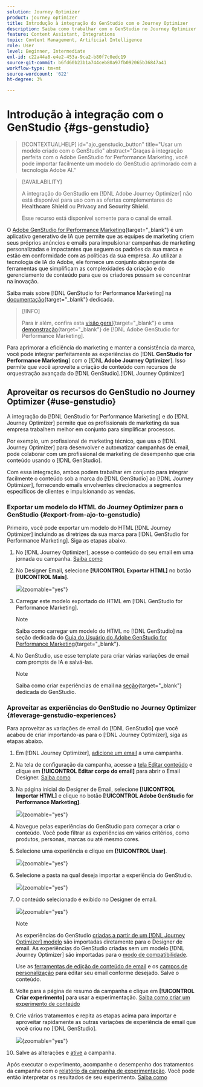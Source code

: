 ```yaml
---
solution: Journey Optimizer
product: journey optimizer
title: Introdução à integração do GenStudio com o Journey Optimizer
description: Saiba como trabalhar com o GenStudio no Journey Optimizer
feature: Content Assistant, Integrations
topic: Content Management, Artificial Intelligence
role: User
level: Beginner, Intermediate
exl-id: c22a44a8-e4e2-453a-9ca2-b80f7c0edc19
source-git-commit: b6fd60b23b1a744ceb80a97fb092065b36847a41
workflow-type: tm+mt
source-wordcount: '622'
ht-degree: 3%

---
```


# Introdução à integração com o GenStudio {#gs-genstudio}

>[!CONTEXTUALHELP]
>id="ajo_genstudio_button"
>title="Usar um modelo criado com o GenStudio"
>abstract="Graças à integração perfeita com o Adobe GenStudio for Performance Marketing, você pode importar facilmente um modelo do GenStudio aprimorado com a tecnologia Adobe AI."

>[!AVAILABILITY]
>
>A integração do GenStudio em [!DNL Adobe Journey Optimizer] não está disponível para uso com as ofertas complementares do **Healthcare Shield** ou **Privacy and Security Shield**.
>
>Esse recurso está disponível somente para o canal de email.

O [Adobe GenStudio for Performance Marketing](https://business.adobe.com/products/genstudio-for-performance-marketing.html){target="_blank"} é um aplicativo generativo de IA que permite que as equipes de marketing criem seus próprios anúncios e emails para impulsionar campanhas de marketing personalizadas e impactantes que seguem os padrões da sua marca e estão em conformidade com as políticas da sua empresa. Ao utilizar a tecnologia de IA do Adobe, ele fornece um conjunto abrangente de ferramentas que simplificam as complexidades da criação e do gerenciamento de conteúdo para que os criadores possam se concentrar na inovação.

Saiba mais sobre [!DNL GenStudio for Performance Marketing] na [documentação](https://experienceleague.adobe.com/pt-br/docs/genstudio-for-performance-marketing/user-guide/home){target="_blank"} dedicada.

>[!INFO]
>
>Para ir além, confira esta [visão geral](https://business.adobe.com/products/genstudio-for-performance-marketing.html#watch-overview){target="_blank"} e uma [demonstração](https://business.adobe.com/products/genstudio-for-performance-marketing.html#demo){target="_blank"} de [!DNL Adobe GenStudio for Performance Marketing].

<!--To access the GenStudio integration in [!DNL Adobe Journey Optimizer] feature, users need to be granted the **xxx** permission. [Learn more](../administration/permissions.md)

>[!IMPORTANT]
>
>* Before starting using this capability, read out related [Guardrails and Limitations](#generative-guardrails).-->

Para aprimorar a eficiência do marketing e manter a consistência da marca, você pode integrar perfeitamente as experiências do [!DNL **GenStudio for Performance Marketing**] com o [!DNL **Adobe Journey Optimizer**]. Isso permite que você aproveite a criação de conteúdo com recursos de orquestração avançada do [!DNL GenStudio].[!DNL Journey Optimizer]

<!--![](../rn/assets/do-not-localize/genstudio.gif)-->

<!--Guardrails and limitations {#genstudio-guardrails}

General guidelines for using the GenStudio integration in [!DNL Adobe Journey Optimizer] for email generation are listed below:

See if guidelines/limitations such as the ones listed [here](gs-generative.md#generative-guardrails) for the AI Assistant can apply.

The following limitations apply to GenStudio integration in [!DNL Adobe Journey Optimizer]:-->

## Aproveitar os recursos do GenStudio no Journey Optimizer {#use-genstudio}

A integração do [!DNL GenStudio for Performance Marketing] e do [!DNL Journey Optimizer] permite que os profissionais de marketing da sua empresa trabalhem melhor em conjunto para simplificar processos.

Por exemplo, um profissional de marketing técnico, que usa o [!DNL Journey Optimizer] para desenvolver e automatizar campanhas de email, pode colaborar com um profissional de marketing de desempenho que cria conteúdo usando o [!DNL GenStudio].

Com essa integração, ambos podem trabalhar em conjunto para integrar facilmente o conteúdo sob a marca do [!DNL GenStudio] ao [!DNL Journey Optimizer], fornecendo emails envolventes direcionados a segmentos específicos de clientes e impulsionando as vendas.

### Exportar um modelo do HTML do Journey Optimizer para o GenStudio {#export-from-ajo-to-genstudio}

Primeiro, você pode exportar um modelo do HTML [!DNL Journey Optimizer] incluindo as diretrizes da sua marca para [!DNL GenStudio for Performance Marketing]. Siga as etapas abaixo.

1. No [!DNL Journey Optimizer], acesse o conteúdo do seu email em uma jornada ou campanha. [Saiba como](../email/get-started-email-design.md#key-steps)

1. No Designer Email, selecione **[!UICONTROL Exportar HTML]** no botão **[!UICONTROL Mais]**.

   ![](assets/genstudio-export-template.png){zoomable="yes"}

1. Carregar este modelo exportado do HTML em [!DNL GenStudio for Performance Marketing]. <!--Make sure you detect the fields that the generative AI uses to insert content in order to create an actionable template.-->

   >[!NOTE]
   >
   >Saiba como carregar um modelo do HTML no [!DNL GenStudio] na seção dedicada do [Guia do Usuário do Adobe GenStudio for Performance Marketing](https://experienceleague.adobe.com/en/docs/genstudio-for-performance-marketing/user-guide/content/templates/use-templates#templates-from-ajo-and-marketo){target="_blank"}.

1. No GenStudio, use esse template para criar várias variações de email com prompts de IA e salvá-las.

   >[!NOTE]
   >
   >Saiba como criar experiências de email na [seção](https://experienceleague.adobe.com/en/docs/genstudio-for-performance-marketing/user-guide/create/create-email-experience){target="_blank"} dedicada do GenStudio.

### Aproveitar as experiências do GenStudio no Journey Optimizer {#leverage-genstudio-experiences}

Para aproveitar as variações de email do [!DNL GenStudio] que você acabou de criar importando-as para o [!DNL Journey Optimizer], siga as etapas abaixo.

1. Em [!DNL Journey Optimizer], [adicione um email](../email/create-email.md) a uma campanha.

1. Na tela de configuração da campanha, acesse a [tela Editar conteúdo](../email/create-email.md#define-email-content) e clique em **[!UICONTROL Editar corpo do email]** para abrir o Email Designer. [Saiba como](../email/get-started-email-design.md#key-steps)

1. Na página inicial do Designer de Email, selecione **[!UICONTROL Importar HTML]** e clique no botão **[!UICONTROL Adobe GenStudio for Performance Marketing]**.

   ![](assets/genstudio-pem-import-email.png){zoomable="yes"}

1. Navegue pelas experiências do GenStudio para começar a criar o conteúdo. Você pode filtrar as experiências em vários critérios, como produtos, personas, marcas ou até mesmo cores.

   <!--![](assets/genstudio-filter-experiences.png){zoomable="yes"}-->

1. Selecione uma experiência e clique em **[!UICONTROL Usar]**.

   ![](assets/genstudio-use-experience.png){zoomable="yes"}

1. Selecione a pasta na qual deseja importar a experiência do GenStudio.

   ![](assets/genstudio-choose-destination.png){zoomable="yes"}

1. O conteúdo selecionado é exibido no Designer de email.

   ![](assets/genstudio-email-content.png){zoomable="yes"}

   >[!NOTE]
   >
   >As experiências do GenStudio [criadas a partir de um [!DNL Journey Optimizer] modelo](#export-from-ajo-to-genstudio) são importadas diretamente para o Designer de email. As experiências do GenStudio criadas sem um modelo [!DNL Journey Optimizer] são importadas para o [modo de compatibilidade](../email/existing-content.md).

   Use as [ferramentas de edição de conteúdo de email](../email/content-from-scratch.md) e os [campos de personalização](../personalization/personalize.md) para editar seu email conforme desejado. Salve o conteúdo.

1. Volte para a página de resumo da campanha e clique em **[!UICONTROL Criar experimento]** para usar a experimentação. [Saiba como criar um experimento de conteúdo](../content-management/content-experiment.md)

   <!--![](assets/genstudio-create-experiment.png){zoomable="yes"}-->

1. Crie vários tratamentos e repita as etapas acima para importar e aproveitar rapidamente as outras variações de experiência de email que você criou no [!DNL GenStudio].

   ![](assets/genstudio-define-treatments.png){zoomable="yes"}

1. Salve as alterações e [ative](../campaigns/review-activate-campaign.md) a campanha.

Após executar o experimento, acompanhe o desempenho dos tratamentos da campanha com o [relatório da campanha de experimentação](../reports/campaign-global-report-cja-experimentation.md). Você pode então interpretar os resultados de seu experimento. [Saiba como](../content-management/get-started-experiment.md#interpret-results)
